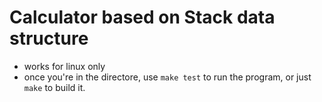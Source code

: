 # Calculator based on Stack data structure

- works for linux only
- once you're in the directore, use ``make test`` to run the program, or just ``make`` to build it.